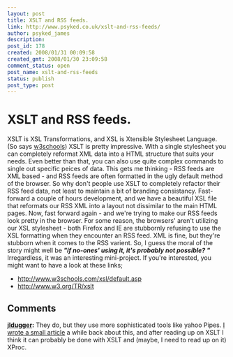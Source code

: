```yaml
---
layout: post
title: XSLT and RSS feeds.
link: http://www.psyked.co.uk/xslt-and-rss-feeds/
author: psyked_james
description: 
post_id: 178
created: 2008/01/31 00:09:58
created_gmt: 2008/01/30 23:09:58
comment_status: open
post_name: xslt-and-rss-feeds
status: publish
post_type: post
---
```


# XSLT and RSS feeds.

XSLT is XSL Transformations, and XSL is Xtensible Stylesheet Language. (So says [w3schools](http://www.w3schools.com/xsl/default.asp)) XSLT is pretty impressive. With a single stylesheet you can completely reformat XML data into a HTML structure that suits your needs. Even better than that, you can also use quite complex commands to single out specific peices of data. This gets me thinking - RSS feeds are XML based - and RSS feeds are often formatted in the ugly default method of the browser. So why don't people use XSLT to completely refactor their RSS feed data, not least to maintain a bit of branding consistancy. Fast-forward a couple of hours development, and we have a beautiful XSL file that reformats our RSS XML into a layout not dissimilar to the main HTML pages. Now, fast forward again - and we're trying to make our RSS feeds look pretty in the browser. For some reason, the browsers' aren't utilizing our XSL stylesheet - both Firefox and IE are stubbornly refusing to use the XSL formatting when they encounter an RSS feed. XML is fine, but they're stubborn when it comes to the RSS varient. So, I guess the moral of the story might well be _**"if no-ones' using it, it's probably not possible? "**_ Irregardless, it was an interesting mini-project. If you're interested, you might want to have a look at these links; 

  * <http://www.w3schools.com/xsl/default.asp>
  * <http://www.w3.org/TR/xslt>

## Comments

**[jldugger](#273 "2009-06-01 22:27:48"):** They do, but they use more sophisticated tools like yahoo Pipes. [I wrote a small article](http://jldugger.livejournal.com/9134.html) a while back about this, and after reading up on XSLT I think it can probably be done with XSLT and (maybe, I need to read up on it) XProc.


